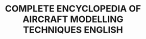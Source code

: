 ---
layout: product
title: "COMPLETE ENCYCLOPEDIA OF AIRCRAFT MODELLING TECHNIQUES ENGLISH"
price: "19000" 
desc: "Enciklopedija – potupuno izdanje"
img_path: "/assets/img/A.MIG-6049.webp"
brand: "AMMO"
available: false
special_offer: false
new: false
soon: false
cat: "090000"
subcat: "090100"
subsubcat: "090101"
sifra: "A.MIG-6049"
popular: false
---